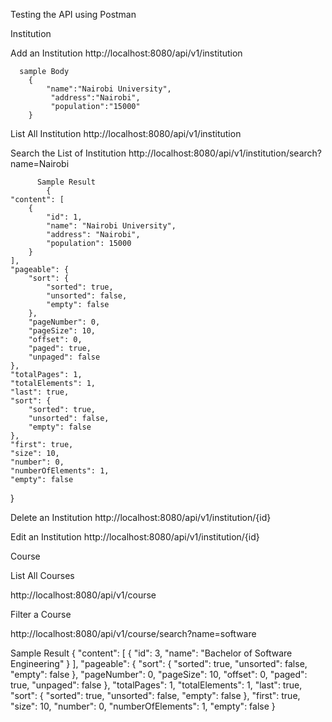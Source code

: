 Testing the API using Postman

  Institution
  
  Add an Institution
    http://localhost:8080/api/v1/institution
    
      sample Body
        {
            "name":"Nairobi University",
             "address":"Nairobi",
             "population":"15000"
        }
  List All Institution
        http://localhost:8080/api/v1/institution
        
  Search the List of Institution
        http://localhost:8080/api/v1/institution/search?name=Nairobi
        
          Sample Result
            {
    "content": [
        {
            "id": 1,
            "name": "Nairobi University",
            "address": "Nairobi",
            "population": 15000
        }
    ],
    "pageable": {
        "sort": {
            "sorted": true,
            "unsorted": false,
            "empty": false
        },
        "pageNumber": 0,
        "pageSize": 10,
        "offset": 0,
        "paged": true,
        "unpaged": false
    },
    "totalPages": 1,
    "totalElements": 1,
    "last": true,
    "sort": {
        "sorted": true,
        "unsorted": false,
        "empty": false
    },
    "first": true,
    "size": 10,
    "number": 0,
    "numberOfElements": 1,
    "empty": false
}

  Delete an Institution
  http://localhost:8080/api/v1/institution/{id}
  
  Edit an Institution
    http://localhost:8080/api/v1/institution/{id}
        
Course

List All Courses

http://localhost:8080/api/v1/course

Filter a Course

http://localhost:8080/api/v1/course/search?name=software

Sample Result
  {
    "content": [
        {
            "id": 3,
            "name": "Bachelor of Software Engineering"
        }
    ],
    "pageable": {
        "sort": {
            "sorted": true,
            "unsorted": false,
            "empty": false
        },
        "pageNumber": 0,
        "pageSize": 10,
        "offset": 0,
        "paged": true,
        "unpaged": false
    },
    "totalPages": 1,
    "totalElements": 1,
    "last": true,
    "sort": {
        "sorted": true,
        "unsorted": false,
        "empty": false
    },
    "first": true,
    "size": 10,
    "number": 0,
    "numberOfElements": 1,
    "empty": false
}
